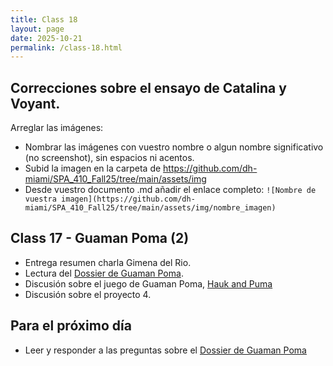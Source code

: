 ```yaml
---
title: Class 18
layout: page
date: 2025-10-21
permalink: /class-18.html
---
```

## Correcciones sobre el ensayo de Catalina y Voyant. 

Arreglar las imágenes: 
- Nombrar las imágenes con vuestro nombre o algun nombre significativo (no screenshot), sin espacios ni acentos. 
- Subid la imagen en la carpeta de <https://github.com/dh-miami/SPA_410_Fall25/tree/main/assets/img>
- Desde vuestro documento .md añadir el enlace completo: `![Nombre de vuestra imagen](https://github.com/dh-miami/SPA_410_Fall25/tree/main/assets/img/nombre_imagen)`

  
## Class 17 - Guaman Poma (2)

- Entrega resumen charla Gimena del Rio.
- Lectura del [Dossier de Guaman Poma](https://docs.google.com/document/d/11-mA1B3XGp5pQNwo4aW8SuJwj46ag8muyCCgzfMi-dc/edit?tab=t.0).
- Discusión sobre el juego de Guaman Poma, [Hauk and Puma](https://nieblagames.itch.io/hawk-and-puma)
- Discusión sobre el proyecto 4.

## Para el próximo día
- Leer y responder a las preguntas sobre el [Dossier de Guaman Poma](https://docs.google.com/document/d/11-mA1B3XGp5pQNwo4aW8SuJwj46ag8muyCCgzfMi-dc/edit?tab=t.0)
